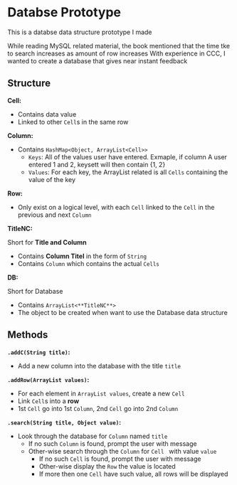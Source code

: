 # Databse Prototype
This is a databse data structure prototype I made

While reading MySQL related material, the book mentioned that the time tke to search increases as amount of row increases
With experience in CCC, I wanted to create a database that gives near instant feedback

## Structure
**Cell:**
* Contains data value
* Linked to other `Cell`s in the same row

**Column:**
* Contains `HashMap<Object, ArrayList<Cell>>`
  * `Keys`: All of the values user have entered. Exmaple, if column A user entered 1 and 2, keysett will then contain {1, 2}
  * `Values`: For each key, the ArrayList related is all `Cells` containing the value of the key
  
**Row:**
* Only exist on a logical level, with each `Cell` linked to the `Cell` in the previous and next `Column`
  
**TitleNC:**

Short for **Title and Column**
* Contains **Column Titel** in the form of `String`
* Contains `Column` which contains the actual `Cells`

**DB:**

Short for Database
* Contains `ArrayList<**TitleNC**>`
* The object to be created when want to use the Database data structure

## Methods
**`.addC(String title)`:**
* Add a new column into the database with the title `title`

**`.addRow(ArrayList values)`:**
* For each element in `ArrayList values`, create a new `Cell`
* Link `Cell`s into a **row**
* 1st `Cell` go into 1st `Column`, 2nd `Cell` go into 2nd `Column`

**`.search(String title, Object value)`:**
* Look through the database for `Column` named `title`
  * If no such `Column` is found, prompt the user with message
  * Other-wise search through the `Column` for `Cell ` with value `value`
    * If no such `Cell` is found, prompt the user with message
    * Other-wise display the `Row` the value is located
    * If more then one `Cell` have such value, all rows will be displayed
